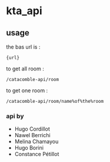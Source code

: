 # kta_api


## usage

the bas url is :

    {url}

to get all room :

    /catacomble-api/room
 to get one room :
 

    /catacomble-api/room/name%of%the%room
  






### api by 
 - Hugo Cordillot
 - Nawel Berrichi
 - Melina Chamayou
 - Hugo Borini
 - Constance Pétillot
